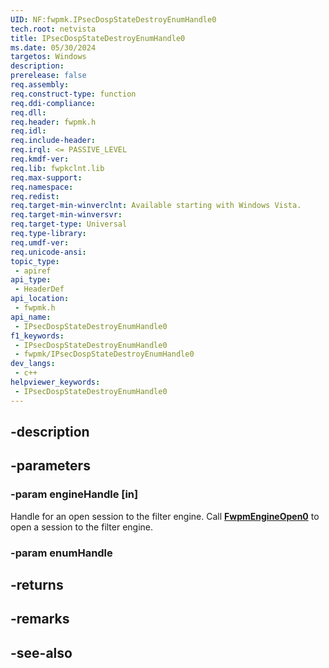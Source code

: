 ```yaml
---
UID: NF:fwpmk.IPsecDospStateDestroyEnumHandle0
tech.root: netvista
title: IPsecDospStateDestroyEnumHandle0
ms.date: 05/30/2024
targetos: Windows
description: 
prerelease: false
req.assembly: 
req.construct-type: function
req.ddi-compliance: 
req.dll: 
req.header: fwpmk.h
req.idl: 
req.include-header: 
req.irql: <= PASSIVE_LEVEL
req.kmdf-ver: 
req.lib: fwpkclnt.lib
req.max-support: 
req.namespace: 
req.redist: 
req.target-min-winverclnt: Available starting with Windows Vista.
req.target-min-winversvr: 
req.target-type: Universal
req.type-library: 
req.umdf-ver: 
req.unicode-ansi: 
topic_type:
 - apiref
api_type:
 - HeaderDef
api_location:
 - fwpmk.h
api_name:
 - IPsecDospStateDestroyEnumHandle0
f1_keywords:
 - IPsecDospStateDestroyEnumHandle0
 - fwpmk/IPsecDospStateDestroyEnumHandle0
dev_langs:
 - c++
helpviewer_keywords:
 - IPsecDospStateDestroyEnumHandle0
---
```


## -description

## -parameters

### -param engineHandle [in]

Handle for an open session to the filter engine. Call **[FwpmEngineOpen0](nf-fwpmk-fwpmengineopen0.md)** to open a session to the filter engine.

### -param enumHandle

## -returns

## -remarks

## -see-also

